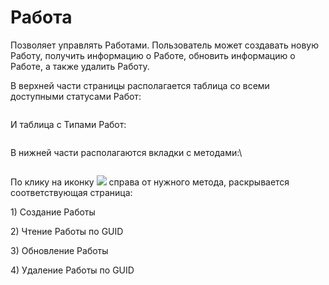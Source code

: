 # Работа

Позволяет управлять Работами. Пользователь может создавать новую Работу, получить информацию о Работе, обновить информацию о Работе, а также удалить Работу.

В верхней части страницы располагается таблица со всеми доступными статусами Работ:

<figure><img src="https://lh7-rt.googleusercontent.com/docsz/AD_4nXd3cdTVSLULNfQmPA06GPkwQTkeWVseKIAN_iA11g12q9BgFmY04LzaUCTwNwJsH3J5u60ck9NtLx4_ZGhlWqPF07EzItoM5PBrtbyc0c2FCDAh_IycFJP6axHiA1XeDj4yQcOdGw?key=o0FHaGHt8wdv-FpDKfCXmTRa" alt=""><figcaption></figcaption></figure>

И таблица с Типами Работ:

<figure><img src="https://lh7-rt.googleusercontent.com/docsz/AD_4nXcbgJpnVQakAfMRQUCurXsIM0sRuoeeWvMNft-HRS_MVC67oOKheob_KlV13gdjRmvatcxB3diz9JdZJ41aqepz_pwf9hYmDp--NpO1AkLvWtUoaOd3SlOnq56qKIXom-pAxgkUTw?key=o0FHaGHt8wdv-FpDKfCXmTRa" alt=""><figcaption></figcaption></figure>

В нижней части располагаются вкладки с методами:\


<figure><img src="https://lh7-rt.googleusercontent.com/docsz/AD_4nXcoOLx4bIIfRVxf9iVEIHscbTRMHYFdI6AOoYmK02LAcrskxkoK-2A36HvdFup88L6eTUAVicK4OgZ7k4KJ1mdY1oIfgZXTc-ArGGRNbP6WOldqap8yxsVqke31vk0XOfEAnDiifw?key=o0FHaGHt8wdv-FpDKfCXmTRa" alt=""><figcaption></figcaption></figure>

По клику на иконку ![](https://lh7-rt.googleusercontent.com/docsz/AD_4nXdLSwPtQVC_CWGdJC5sEIG5IjqYoWO9lCnhZ0CxghJ7fnAhGpOJAOU_9RG0IbhEXrTZ01b-i7_bQZY8w6XyFfuoFjSweEl4P5YaE-KaYeqgqS6Af9ZW46VoBYYf67s1cHfEzyzA_A?key=o0FHaGHt8wdv-FpDKfCXmTRa) справа от нужного метода, раскрывается соответствующая страница:

1\) Создание Работы

2\) Чтение Работы по GUID

3\) Обновление Работы

4\) Удаление Работы по GUID
